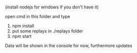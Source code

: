 (install nodejs for windows if you don't have it)

open cmd in this folder and type

1. npm install
2. put some replays in ./replays folder
2. npm start

Data will be shown in the console for now, furthermore updates

